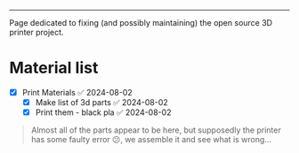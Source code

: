 ***
Page dedicated to fixing (and possibly maintaining) the open source 3D printer project.

# Material list

- [x] Print Materials ✅ 2024-08-02
	- [x] Make list of 3d parts ✅ 2024-08-02
	- [x] Print them - black pla ✅ 2024-08-02

> Almost all of the parts appear to be here, but supposedly the printer has some faulty error 😕, we assemble it and see what is wrong...

